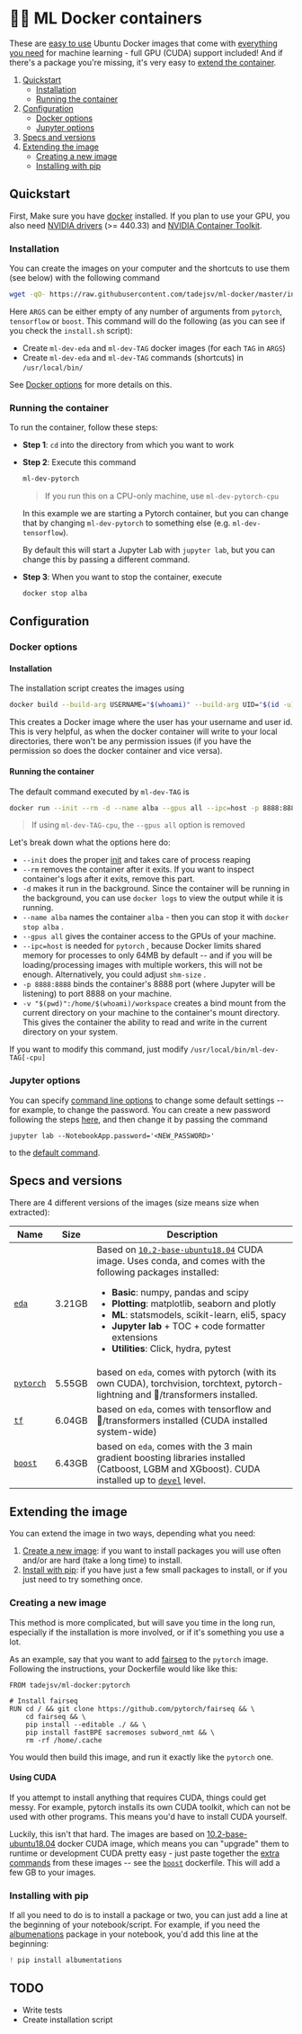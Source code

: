 # 🐋🔥 ML Docker containers

These are [easy to use](#quickstart) Ubuntu Docker images that come with [everything you need](#specs-and-versions) for machine learning - full GPU (CUDA) support included! And if there's a package you're missing, it's very easy to [extend the container](#extending-the-container).

1. [Quickstart](#quickstart)
    - [Installation](#installation)
    - [Running the container](#running-the-container)
2. [Configuration](#configuration)
    - [Docker options](#docker-options)
    - [Jupyter options](#Jupyter-options)
3. [Specs and versions](#specs-and-versions)
4. [Extending the image](#extending-the-image)
    - [Creating a new image](#creating-a-new-image)
    - [Installing with pip](#installing-with-pip)

## Quickstart

First, Make sure you have [docker](https://docs.docker.com/engine/install/) installed. If you plan to use your GPU, you also need [NVIDIA drivers](https://www.nvidia.com/Download/index.aspx) (>= 440.33) and [NVIDIA Container Toolkit](https://github.com/NVIDIA/nvidia-docker).

### Installation

You can create the images on your computer and the shortcuts to use them (see below) with the following command
```bash
wget -qO- https://raw.githubusercontent.com/tadejsv/ml-docker/master/install.sh | bash /dev/stdin ARGS
```
Here `ARGS` can be either empty of any number of arguments from `pytorch`, `tensorflow` or `boost`. This command will do the following (as you can see if you check the `install.sh` script):
- Create `ml-dev-eda` and `ml-dev-TAG` docker images (for each `TAG` in `ARGS`)
- Create `ml-dev-eda` and `ml-dev-TAG` commands (shortcuts) in `/usr/local/bin/`

See [Docker options](#docker-options) for more details on this.

### Running the container

To run the container, follow these steps:

- **Step 1**: `cd` into the directory from which you want to work
- **Step 2**: Execute this command

    ``` bash
    ml-dev-pytorch
    ```

    >  If you run this on a CPU-only machine, use `ml-dev-pytorch-cpu`

    In this example we are starting a Pytorch container, but you can change that by changing `ml-dev-pytorch` to something else (e.g. `ml-dev-tensorflow`).

    By default this will start a Jupyter Lab with `jupyter lab`, but you can change this by passing a different command.

- **Step 3**: When you want to stop the container, execute

    ``` bash
    docker stop alba
    ````

## Configuration

### Docker options

#### Installation

The installation script creates the images using
```bash
docker build --build-arg USERNAME="$(whoami)" --build-arg UID="$(id -u)" -t ml-dev-TAG -f Dockerfile.TAG .
```

This creates a Docker image where the user has your username and user id. This is very helpful, as when the docker container will write to your local directories, there won't be any permission issues (if you have the permission so does the docker container and vice versa).

#### Running the container

The default command executed by `ml-dev-TAG` is

```bash
docker run --init --rm -d --name alba --gpus all --ipc=host -p 8888:8888 -v "$(pwd)":/home/"$(whoami)"/workspace ml-dev-TAG
```
> If using `ml-dev-TAG-cpu`, the `--gpus all` option is removed

Let's break down what the options here do:
- `--init` does the proper [init](https://github.com/krallin/tini) and takes care of process reaping
- `--rm` removes the container after it exits. If you want to inspect container's logs after it exits, remove this part.
- `-d` makes it run in the background. Since the container will be running in the background, you can use `docker logs` to view the output while it is running.
- `--name alba` names the container `alba` - then you can stop it with `docker stop alba` .
- `--gpus all` gives the container access to the GPUs of your machine.
- `--ipc=host` is needed for `pytorch` , because Docker limits shared memory for processes to only 64MB by default -- and if you will be loading/processing images with multiple workers, this will not be enough. Alternatively, you could adjust `shm-size` .
- `-p 8888:8888` binds the container's 8888 port (where Jupyter will be listening) to port 8888 on your machine.
- `-v "$(pwd)":/home/$(whoami)/workspace` creates a bind mount from the current directory on your machine to the container's mount directory. This gives the container the ability to read and write in the current directory on your system. 

If you want to modify this command, just modify `/usr/local/bin/ml-dev-TAG[-cpu]`

### Jupyter options

You can specify [command line options](https://jupyter-notebook.readthedocs.io/en/stable/config.html) to change some default settings -- for example, to change the password. You can create a new password following the steps [here](https://jupyter-notebook.readthedocs.io/en/stable/public_server.html#preparing-a-hashed-password), and then change it by passing the command

```
jupyter lab --NotebookApp.password='<NEW_PASSWORD>'
```

to the [default command](#quickstart).

## Specs and versions

There are 4 different versions of the images (size means size when extracted):

| Name | Size | Description |
| ---- | ---- | ----------- |
| [`eda`](https://github.com/tadejsv/ml-docker/blob/master/Dockerfile.eda) | 3.21GB | Based on [`10.2-base-ubuntu18.04`](https://gitlab.com/nvidia/container-images/cuda/-/blob/master/dist/10.2/ubuntu18.04-x86_64/base/Dockerfile) CUDA image. Uses conda, and comes with the following packages installed: <ul><li>**Basic**: numpy, pandas and scipy</li><li>**Plotting**: matplotlib, seaborn and plotly</li><li>**ML**: statsmodels, scikit-learn, eli5, spacy</li><li>**Jupyter lab** + TOC + code formatter extensions</li><li>**Utilities**: Click, hydra, pytest</li></ul>|
| [`pytorch`](https://github.com/tadejsv/ml-docker/blob/master/Dockerfile.pytorch) | 5.55GB| based on `eda`, comes with pytorch (with its own CUDA), torchvision, torchtext, pytorch-lightning  and 🤗/transformers installed. |
| [`tf`](https://github.com/tadejsv/ml-docker/blob/master/Dockerfile.tensorflow) | 6.04GB | based on `eda`, comes with tensorflow and 🤗/transformers installed (CUDA installed system-wide) |
| [`boost`](https://github.com/tadejsv/ml-docker/blob/master/Dockerfile.boost) | 6.43GB | based on `eda`, comes with the 3 main gradient boosting libraries installed (Catboost, LGBM and XGboost). CUDA installed up to [`devel`](https://gitlab.com/nvidia/container-images/cuda/-/blob/master/dist/ubuntu18.04/10.1/devel/Dockerfile) level. |

## Extending the image

You can extend the image in two ways, depending what you need:

1. [Create a new image](#creating-a-new-image): if you want to install packages you will use often and/or are hard (take a long time) to install.
2. [Install with pip](#installing-with-pip): if you have just a few small packages to install, or if you just need to try something once.

### Creating a new image

This method is more complicated, but will save you time in the long run, especially if the installation is more involved, or if it's something you use a lot.

As an example, say that you want to add [fairseq](https://github.com/pytorch/fairseq) to the `pytorch` image. Following the instructions, your Dockerfile would like like this:

``` docker
FROM tadejsv/ml-docker:pytorch

# Install fairseq
RUN cd / && git clone https://github.com/pytorch/fairseq && \
    cd fairseq && \
    pip install --editable ./ && \
    pip install fastBPE sacremoses subword_nmt && \
    rm -rf /home/.cache
```

You would then build this image, and run it exactly like the `pytorch` one.

#### Using CUDA

If you attempt to install anything that requires CUDA, things could get messy. For example, pytorch installs its own CUDA toolkit, which can not be used with other programs. This means you'd have to install CUDA yourself.

Luckily, this isn't that hard. The images are based on [10.2-base-ubuntu18.04](https://hub.docker.com/r/nvidia/cuda/) docker CUDA image, which means you can "upgrade" them to runtime or development CUDA pretty easy - just paste together the [extra commands](https://gitlab.com/nvidia/container-images/cuda/-/tree/master/dist/ubuntu18.04/10.2) from these images -- see the [`boost`](https://github.com/tadejsv/ml-docker/blob/master/Dockerfile.boost) dockerfile. This will add a few GB to your images.

### Installing with pip

If all you need to do is to install a package or two, you can just add a line at the beginning of your notebook/script. For example, if you need the [albumenations](https://github.com/albumentations-team/albumentations) package in your notebook, you'd add this line at the beginning:

```python
! pip install albumentations
```

## TODO

- Write tests
- Create installation script